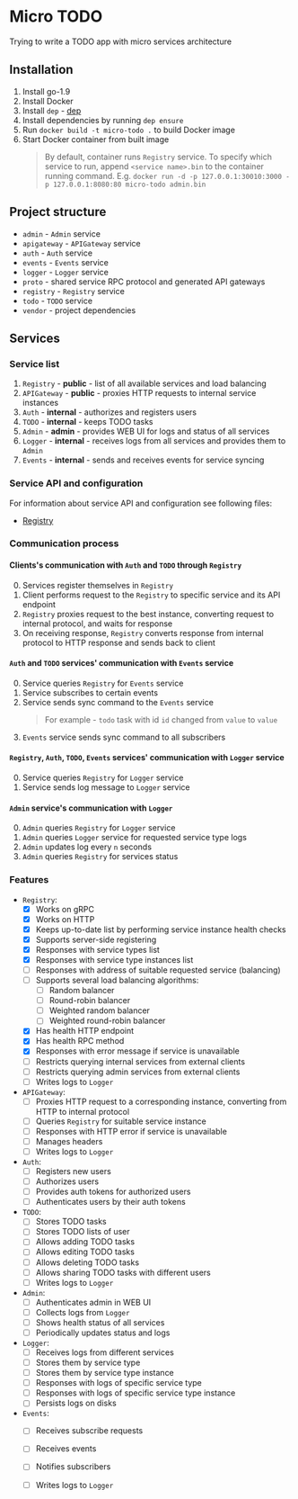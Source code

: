 # Micro TODO

Trying to write a TODO app with micro services architecture

## Installation

1. Install go-1.9
2. Install Docker
3. Install `dep` - [dep](github.com/golang/dep/cmd/dep)
4. Install dependencies by running `dep ensure`
5. Run `docker build -t micro-todo .` to build Docker image
6. Start Docker container from built image
    > By default, container runs `Registry` service. To specify which service to run, append `<service name>.bin` to the 
    container running command. E.g. `docker run -d -p 127.0.0.1:30010:3000 -p 127.0.0.1:8080:80 micro-todo admin.bin`

## Project structure

- `admin` - `Admin` service
- `apigateway` - `APIGateway` service
- `auth` - `Auth` service
- `events` - `Events` service
- `logger` - `Logger` service
- `proto` - shared service RPC protocol and generated API gateways
- `registry` - `Registry` service
- `todo` - `TODO` service
- `vendor` - project dependencies

## Services

### Service list

1. `Registry` - **public** - list of all available services and load balancing
2. `APIGateway` - **public** - proxies HTTP requests to internal service instances
3. `Auth` - **internal** - authorizes and registers users
4. `TODO` - **internal** - keeps TODO tasks
5. `Admin` - **admin** - provides WEB UI for logs and status of all services
6. `Logger` - **internal** - receives logs from all services and provides them to `Admin`
7. `Events` - **internal** - sends and receives events for service syncing

### Service API and configuration

For information about service API and configuration see following files:
- [Registry](registry/Registry.md)

### Communication process

#### Clients's communication with `Auth` and `TODO` through `Registry`

0. Services register themselves in `Registry`
1. Client performs request to the `Registry` to specific service and its API endpoint
2. `Registry` proxies request to the best instance, converting request to internal protocol, and waits for response
3. On receiving response, `Registry` converts response from internal protocol to HTTP response and sends back to client

#### `Auth` and `TODO` services' communication with `Events` service

0. Service queries `Registry` for `Events` service
1. Service subscribes to certain events
2. Service sends sync command to the `Events` service
    > For example - `todo` task with id `id` changed from `value` to `value`
3. `Events` service sends sync command to all subscribers

#### `Registry`, `Auth`, `TODO`, `Events` services' communication with `Logger` service

0. Service queries `Registry` for `Logger` service
1. Service sends log message to `Logger` service

#### `Admin` service's communication with `Logger`

0. `Admin` queries `Registry` for `Logger` service
1. `Admin` queries `Logger` service for requested service type logs
2. `Admin` updates log every `n` seconds
3. `Admin` queries `Registry` for services status  

### Features

- `Registry`:
    - [x] Works on gRPC
    - [x] Works on HTTP
    - [x] Keeps up-to-date list by performing service instance health checks
    - [x] Supports server-side registering
    - [x] Responses with service types list
    - [x] Responses with service type instances list
    - [ ] Responses with address of suitable requested service (balancing)
    - [ ] Supports several load balancing algorithms:
        - [ ] Random balancer
        - [ ] Round-robin balancer
        - [ ] Weighted random balancer
        - [ ] Weighted round-robin balancer
    - [x] Has health HTTP endpoint
    - [x] Has health RPC method
    - [x] Responses with error message if service is unavailable
    - [ ] Restricts querying internal services from external clients
    - [ ] Restricts querying admin services from external clients
    - [ ] Writes logs to `Logger`
- `APIGateway`:
    - [ ] Proxies HTTP request to a corresponding instance, converting from HTTP to internal protocol
    - [ ] Queries `Registry` for suitable service instance
    - [ ] Responses with HTTP error if service is unavailable
    - [ ] Manages headers
    - [ ] Writes logs to `Logger`
- `Auth`:
    - [ ] Registers new users
    - [ ] Authorizes users
    - [ ] Provides auth tokens for authorized users
    - [ ] Authenticates users by their auth tokens
- `TODO`:
    - [ ] Stores TODO tasks
    - [ ] Stores TODO lists of user
    - [ ] Allows adding TODO tasks
    - [ ] Allows editing TODO tasks
    - [ ] Allows deleting TODO tasks
    - [ ] Allows sharing TODO tasks with different users
    - [ ] Writes logs to `Logger`
- `Admin`:
    - [ ] Authenticates admin in WEB UI
    - [ ] Collects logs from `Logger`
    - [ ] Shows health status of all services
    - [ ] Periodically updates status and logs
- `Logger`:
    - [ ] Receives logs from different services
    - [ ] Stores them by service type
    - [ ] Stores them by service type instance
    - [ ] Responses with logs of specific service type
    - [ ] Responses with logs of specific service type instance
    - [ ] Persists logs on disks
- `Events`:
    - [ ] Receives subscribe requests
    - [ ] Receives events
    - [ ] Notifies subscribers
    - [ ] Writes logs to `Logger`
    